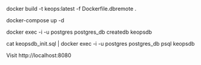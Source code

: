 

docker build -t keops:latest -f Dockerfile.dbremote .

docker-compose up -d

docker exec -i -u postgres postgres_db createdb keopsdb

cat keopsdb_init.sql | docker exec -i -u postgres postgres_db psql keopsdb

Visit http://localhost:8080